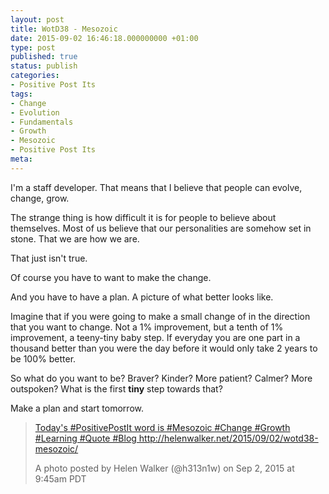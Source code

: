 ```yaml
---
layout: post
title: WotD38 - Mesozoic
date: 2015-09-02 16:46:18.000000000 +01:00
type: post
published: true
status: publish
categories:
- Positive Post Its
tags:
- Change
- Evolution
- Fundamentals
- Growth
- Mesozoic
- Positive Post Its
meta:
---
```

<p>I'm a staff developer. That means that I believe that people can evolve, change, grow.</p>
<p>The strange thing is how difficult it is for people to believe about themselves. Most of us believe that our personalities are somehow set in stone. That we are how we are.</p>
<p>That just isn't true.</p>
<p>Of course you have to want to make the change.</p>
<p>And you have to have a plan. A picture of what better looks like.</p>
<p>Imagine that if you were going to make a small change of in the direction that you want to change. Not a 1% improvement, but a tenth of 1% improvement, a teeny-tiny baby step. If everyday you are one part in a thousand better than you were the day before it would only take 2 years to be 100% better.</p>
<p>So what do you want to be? Braver? Kinder? More patient? Calmer? More outspoken? What is the first <strong>tiny</strong> step towards that?</p>
<p>Make a plan and start tomorrow.</p>
<blockquote class="instagram-media" data-instgrm-captioned="" data-instgrm-version="4">
<div>
<div></div>
<p><a href="https://instagram.com/p/7IqppaCHk9/" target="_top">Today's #PositivePostIt word is #Mesozoic #Change #Growth #Learning #Quote #Blog http://helenwalker.net/2015/09/02/wotd38-mesozoic/</a></p>
<p>A photo posted by Helen Walker (@h313n1w) on <time datetime="2015-09-02T16:45:53+00:00">Sep 2, 2015 at 9:45am PDT</time></p>
</div>
</blockquote>
<p><script src="//platform.instagram.com/en_US/embeds.js" async="" defer="defer"></script></p>
